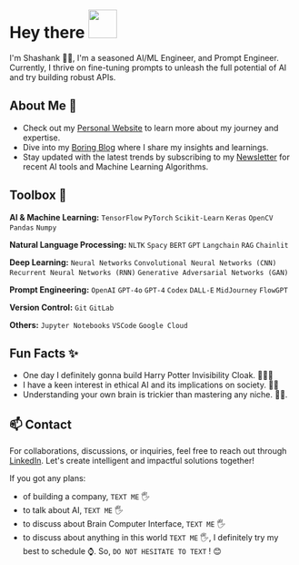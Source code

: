 <h1> Hey there <img src="https://emojis.slackmojis.com/emojis/images/1577305505/7373/hand_wave.gif?1577305505" width="50" /> </h1>

 I'm Shashank 👋🏽, I'm a seasoned AI/ML Engineer, and Prompt Engineer.  Currently, I thrive on fine-tuning prompts to unleash the full potential of AI and try building robust APIs.

 ## About Me 🌟
 
- Check out my [Personal Website](https://sites.google.com/view/shashank-atthaluri/) to learn more about my journey and expertise.
- Dive into my [Boring Blog](https://sites.google.com/view/shashank-atthaluri/writing/boring-blogs) where I share my insights and learnings.
- Stay updated with the latest trends by subscribing to my [Newsletter](https://your-newsletter-url) for recent AI tools and Machine Learning Algorithms.

## Toolbox 🧰

**AI & Machine Learning:** `TensorFlow` `PyTorch` `Scikit-Learn` `Keras` `OpenCV` `Pandas` `Numpy`

**Natural Language Processing:** `NLTK` `Spacy` `BERT` `GPT` `Langchain` `RAG` `Chainlit`

**Deep Learning:** `Neural Networks` `Convolutional Neural Networks (CNN)` `Recurrent Neural Networks (RNN)` `Generative Adversarial Networks (GAN)`

**Prompt Engineering:** `OpenAI` `GPT-4o` `GPT-4` `Codex` `DALL-E` `MidJourney` `FlowGPT`

**Version Control:** `Git` `GitLab` 

**Others:** `Jupyter Notebooks` `VSCode` `Google Cloud` 

## Fun Facts ✨

- One day I definitely gonna build Harry Potter Invisibility Cloak. 🧙‍♂️✨
- I have a keen interest in ethical AI and its implications on society. 🤖🌐
- Understanding your own brain is trickier than mastering any niche. 🧠💡.

## 📫 Contact

For collaborations, discussions, or inquiries, feel free to reach out through [LinkedIn](https://www.linkedin.com/in/shashank-atthaluri/). Let's create intelligent and impactful solutions together!   

If you got any plans: 
- of building a company, `TEXT ME` 🖐
- to talk about AI, `TEXT ME` 🖐
- to discuss about Brain Computer Interface, `TEXT ME` 🖐
- to discuss about anything in this world `TEXT ME` 🖐, I definitely try my best to schedule ⌚. So, `DO NOT HESITATE TO TEXT` ! 😊
